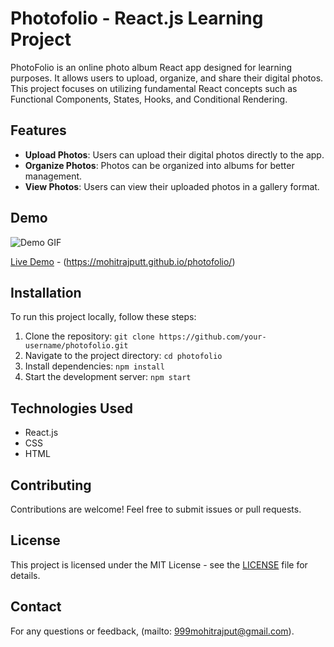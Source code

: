 # Photofolio - React.js Learning Project 

PhotoFolio is an online photo album React app designed for learning purposes. It allows users to upload, organize, and share their digital photos. This project focuses on utilizing fundamental React concepts such as Functional Components, States, Hooks, and Conditional Rendering.

## Features

- **Upload Photos**: Users can upload their digital photos directly to the app.
- **Organize Photos**: Photos can be organized into albums for better management.
- **View Photos**: Users can view their uploaded photos in a gallery format.

## Demo

![Demo GIF](https://github.com/mohitrajputt/photofolio/blob/e617b04e96f3eb4a79ccfbf35f0d78884ac82330/public/demo.gif)

[Live Demo](#) - (https://mohitrajputt.github.io/photofolio/)

## Installation

To run this project locally, follow these steps:

1. Clone the repository: `git clone https://github.com/your-username/photofolio.git`
2. Navigate to the project directory: `cd photofolio`
3. Install dependencies: `npm install`
4. Start the development server: `npm start`

## Technologies Used

- React.js
- CSS
- HTML

## Contributing

Contributions are welcome! Feel free to submit issues or pull requests.

## License

This project is licensed under the MIT License - see the [LICENSE](LICENSE) file for details.

## Contact

For any questions or feedback, (mailto: 999mohitrajput@gmail.com).
